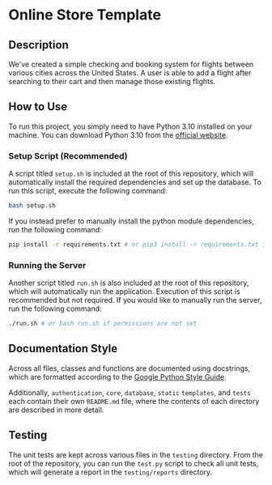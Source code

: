 # Online Store Template

## Description

We've created a simple checking and booking system for flights between various cities across the United States. A user is able to add a flight after searching to their cart and then manage those existing flights.

## How to Use

To run this project, you simply need to have Python 3.10 installed on your machine. You can download Python 3.10 from the [official website](<https://www.python.org/downloads/release/python-3108>).

### Setup Script (Recommended)

A script titled `setup.sh` is included at the root of this repository, which will automatically install the required dependencies and set up the database. To run this script, execute the following command:

```bash
bash setup.sh
```

If you instead prefer to manually install the python module dependencies, run the following command:

```bash
pip install -r requirements.txt # or pip3 install -r requirements.txt if pip is not set to use Python 3
```

### Running the Server

Another script titled `run.sh` is also included at the root of this repository, which will automatically run the application. Execution of this script is recommended but not required. If you would like to manually run the server, run the following command:

```bash
./run.sh # or bash run.sh if permissions are not set
```

## Documentation Style

Across all files, classes and functions are documented using docstrings, which are formatted according to the [Google Python Style Guide](<https://google.github.io/styleguide/pyguide.html#38-comments-and-docstrings>).

Additionally, `authentication`, `core`, `database`, `static` `templates`, and `tests` each contain their own `README.md` file, where the contents of each directory are described in more detail.

## Testing

The unit tests are kept across various files in the `testing` directory. From the root of the repository, you can run the `test.py` script to check all unit tests, which will generate a report in the `testing/reports` directory.
